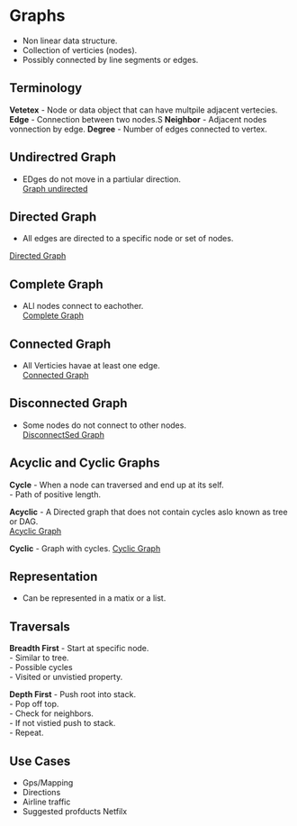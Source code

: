 # Graphs 

- Non linear data structure.
- Collection of verticies (nodes).  
- Possibly connected by line segments or edges.

## Terminology

**Vetetex** 
    - Node or data object that can have multpile adjacent vertecies.
**Edge**
    - Connection between two nodes.S
**Neighbor**
    - Adjacent nodes vonnection by edge.
**Degree**
    - Number of edges connected to vertex.  

## Undirectred Graph

- EDges do not move in a partiular direction.  
[Graph undirected](./img/undirectedGraph.png)  

## Directed Graph

- All edges are directed to a specific node or set of nodes.  

[Directed Graph](./img/DirGraph.png)  

## Complete Graph

- ALl nodes connect to eachother.  
[Complete Graph](./img/CompleteGraph.png)  

## Connected Graph

- All Verticies havae at least one edge.  
[Connected Graph](./img/ConnectedGraph.png)


## Disconnected Graph

- Some nodes do not connect to other nodes.  
[DisconnectSed Graph](./img/DisconnectedGraph.png)  


## Acyclic and Cyclic Graphs  

**Cycle**
    - When a node can traversed and end up at its self.  
    - Path of positive length.  

**Acyclic**
    - A Directed graph that does not contain cycles aslo known as tree or DAG.  
[Acyclic Graph](./img/AcyclicGraph.png)  

**Cyclic**
    - Graph with cycles.
[Cyclic Graph](./img/cyclicGraph.png)  

## Representation

- Can be represented in a matix or a list.  

## Traversals

**Breadth First**
    - Start at specific node.  
    - Similar to tree.  
    - Possible cycles  
    - Visited or unvistied property.  

**Depth First**
    - Push root into stack.  
    - Pop off top.  
    - Check for neighbors.  
    - If not vistied push to stack.  
    - Repeat.  

## Use Cases

- Gps/Mapping
- Directions
- Airline traffic
- Suggested profducts Netfilx  
